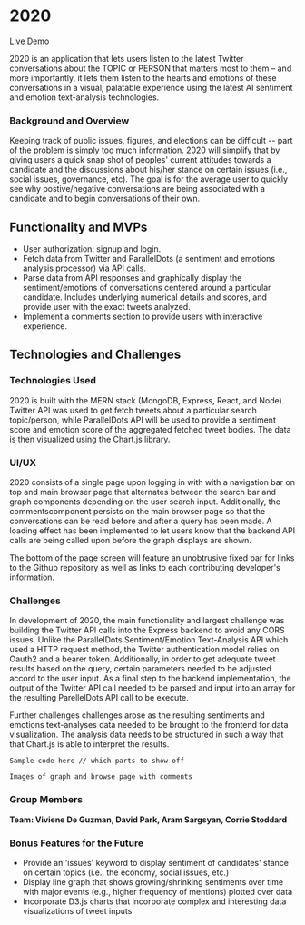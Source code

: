 # 2020

[Live Demo](https://fast-savannah-76615.herokuapp.com/#/)

2020 is an application that lets users listen to the latest Twitter conversations about the TOPIC or PERSON that matters most to them – and more importantly, it lets them listen to the hearts and emotions of these conversations in a visual, palatable experience using the latest AI sentiment and emotion text-analysis technologies.

### Background and Overview

Keeping track of public issues, figures, and elections can be difficult  -- part of the problem is simply too much information. 2020 will simplify that by giving users a quick snap shot of peoples' current attitudes towards a candidate and the discussions about his/her stance on certain issues (i.e., social issues, governance, etc). The goal is for the average user to quickly see why postive/negative conversations are being associated with a candidate and to begin conversations of their own.

## Functionality and MVPs
* User authorization: signup and login.
* Fetch data from Twitter and ParallelDots (a sentiment and emotions analysis processor) via API calls.
* Parse data from API responses and graphically display the sentiment/emotions of conversations centered around a particular candidate. Includes underlying numerical details and scores, and provide user with the exact tweets analyzed.
* Implement a comments section to provide users with interactive experience.

## Technologies and Challenges

### Technologies Used
2020 is built with the MERN stack (MongoDB, Express, React, and Node). Twitter API was used to get fetch tweets about a particular search topic/person, while ParallelDots API will be used to provide a sentiment score and emotion score of the aggregated fetched tweet bodies. The data is then visualized using the Chart.js library.

### UI/UX 
2020 consists of a single page upon logging in with with a navigation bar on top and main browser page that alternates between the  search bar and graph components depending on the user search input. Additionally, the commentscomponent persists on the main browser page so that the conversations can be read before and after a query has been made. A loading effect has been implemented to let users know that the backend API calls are being called upon before the graph displays are shown.

The bottom of the page screen will feature an unobtrusive fixed bar for links to the Github repository as well as links to each contributing developer's information.

### Challenges
In development of 2020, the main functionality and largest challenge was building the Twitter API calls into the Express backend to avoid any CORS issues. Unlike the ParallelDots Sentiment/Emotion Text-Analysis API which used a HTTP request method, the Twitter authentication model relies on Oauth2 and a bearer token. Additionally, in order to get adequate tweet results based on the query, certain parameters needed to be adjusted accord to the user input. As a final step to the backend implementation, the output of the Twitter API call needed to be parsed and input into an array for the resulting ParellelDots API call to be execute.

Further challenges challenges arose as the resulting sentiments and emotions text-analyses data needed to be brought to the frontend for data visualization. The analysis data needs to be structured in such a way that that Chart.js is able to interpret the results.

```
Sample code here // which parts to show off
```

```
Images of graph and browse page with comments
```

### Group Members
**Team: Viviene De Guzman, David Park, Aram Sargsyan, Corrie Stoddard**

### Bonus Features for the Future
* Provide an 'issues' keyword to display sentiment of candidates' stance on certain topics (i.e., the economy, social issues, etc.)
* Display line graph that shows growing/shrinking sentiments over time with major events (e.g., higher frequency of mentions) plotted over data
* Incorporate D3.js charts that incorporate complex and interesting data visualizations of tweet inputs
